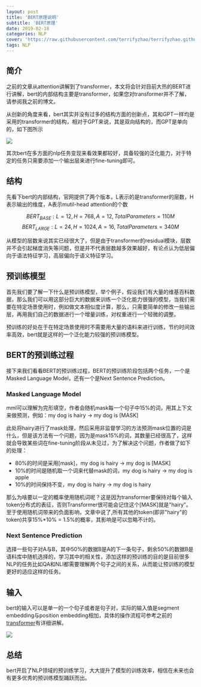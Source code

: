 ```yaml
---
layout: post
title: 'BERT原理说明'
subtitle: 'BERT原理'
date: 2019-02-18
categories: NLP
cover: 'https://raw.githubusercontent.com/terrifyzhao/terrifyzhao.github.io/master/assets/img/2019-01-11-BERT%E5%AE%8C%E5%85%A8%E6%8C%87%E5%8D%97/cover.jpg'
tags: NLP
---
```




## **简介**

之前的文章从attention讲解到了transformer，本文将会针对目前大热的BERT进行讲解，bert的内部结构主要是transformer，如果您对transformer并不了解，请参阅我之前的博文。   

从创新的角度来看，bert其实并没有过多的结构方面的创新点，其和GPT一样均是采用的transformer的结构，相对于GPT来说，其是双向结构的，而GPT是单向的，如下图所示

![](https://raw.githubusercontent.com/terrifyzhao/terrifyzhao.github.io/master/assets/img/2019-02-18-BERT%E7%BB%93%E6%9E%84/pic1.jpg)

其次bert在多方面的nlp任务变现来看效果都较好，具备较强的泛化能力，对于特定的任务只需要添加一个输出层来进行fine-tuning即可。


## **结构**

先看下bert的内部结构，官网提供了两个版本，L表示的是transformer的层数，H表示输出的维度，A表示mutil-head attention的个数

$$BERT_{BASE}:L=12,H=768,A=12,Total Parameters=110M$$
$$BERT_{LARGE}:L=24, H=1024, A=16, Total Parameters=340M$$

从模型的层数来说其实已经很大了，但是由于transformer的residual模块，层数并不会引起梯度消失等问题，但是并不代表层数越多效果越好，有论点认为低层偏向于语法特征学习，高层偏向于语义特征学习。

## **预训练模型**

首先我们要了解一下什么是预训练模型，举个例子，假设我们有大量的维基百科数据，那么我们可以用这部分巨大的数据来训练一个泛化能力很强的模型，当我们需要在特定场景使用时，例如做文本相似度计算，那么，只需要简单的修改一些输出层，再用我们自己的数据进行一个增量训练，对权重进行一个轻微的调整。

预训练的好处在于在特定场景使用时不需要用大量的语料来进行训练，节约时间效率高效，bert就是这样的一个泛化能力较强的预训练模型。


## **BERT的预训练过程**
接下来我们看看BERT的预训练过程，BERT的预训练阶段包括两个任务，一个是Masked Language Model，还有一个是Next Sentence Prediction。

### **Masked Language Model**
mml可以理解为完形填空，作者会随机mask每一个句子中15%的词，用其上下文来做预测，例如：my dog is hairy → my dog is [MASK]

此处将hairy进行了mask处理，然后采用非监督学习的方法预测mask位置的词是什么，但是该方法有一个问题，因为是mask15%的词，其数量已经很高了，这样就会导致某些词在fine-tuning阶段从未见过，为了解决这个问题，作者做了如下的处理：
+ 80%的时间是采用[mask]，my dog is hairy → my dog is [MASK]
+ 10%的时间是随机取一个词来代替mask的词，my dog is hairy -> my dog is apple
+ 10%的时间保持不变，my dog is hairy -> my dog is hairy

那么为啥要以一定的概率使用随机词呢？这是因为transformer要保持对每个输入token分布式的表征，否则Transformer很可能会记住这个[MASK]就是"hairy"。至于使用随机词带来的负面影响，文章中说了,所有其他的token(即非"hairy"的token)共享15%*10% = 1.5%的概率，其影响是可以忽略不计的。


### **Next Sentence Prediction**
选择一些句子对A与B，其中50%的数据B是A的下一条句子，剩余50%的数据B是语料库中随机选择的，学习其中的相关性，添加这样的预训练的目的是目前很多NLP的任务比如QA和NLI都需要理解两个句子之间的关系，从而能让预训练的模型更好的适应这样的任务。

## **输入**

bert的输入可以是单一的一个句子或者是句子对，实际的输入值是segment embedding与position embedding相加，具体的操作流程可参考之前的[transformer](https://terrifyzhao.github.io/2019/01/11/Transformer%E6%A8%A1%E5%9E%8B%E8%AF%A6%E8%A7%A3.html)有详细讲解。

![](https://raw.githubusercontent.com/terrifyzhao/terrifyzhao.github.io/master/assets/img/2019-02-18-BERT%E7%BB%93%E6%9E%84/pic2.jpg)


## **总结**

bert开启了NLP领域的预训练学习，大大提升了模型的训练效率，相信在未来也会有更多优秀的预训练模型踊跃而出。


